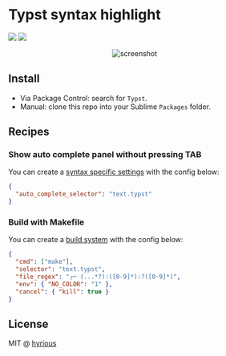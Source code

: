 # Typst syntax highlight

[![](https://img.shields.io/badge/license-MIT-brightgreen)](./LICENSE.txt)
[![](https://img.shields.io/badge/Sublime%20Text-4-ff9800)](https://www.sublimetext.com/blog/articles/sublime-text-4)

<p align="center">
  <picture>
    <source media="(prefers-color-scheme: dark)" srcset="https://user-images.githubusercontent.com/8097890/241095831-5f66d097-bb86-44e6-9014-7237cb9f59e4.png">
    <source media="(prefers-color-scheme: light)" srcset="https://user-images.githubusercontent.com/8097890/241097972-48c03f13-3bc8-4095-8533-28de079599fc.png">
    <img alt="screenshot" src="https://user-images.githubusercontent.com/8097890/241095831-5f66d097-bb86-44e6-9014-7237cb9f59e4.png">
  </picture>
</p>

## Install

- Via Package Control: search for `Typst`.
- Manual: clone this repo into your Sublime `Packages` folder.

## Recipes

### Show auto complete panel without pressing TAB

You can create a [syntax specific settings](https://www.sublimetext.com/docs/settings.html#syntax-specific-settings)
with the config below:

```json
{
  "auto_complete_selector": "text.typst"
}
```

### Build with Makefile

You can create a [build system](https://www.sublimetext.com/docs/build_systems.html)
with the config below:

```json
{
  "cmd": ["make"],
  "selector": "text.typst",
  "file_regex": "┌─ (...*?):([0-9]*):?([0-9]*)",
  "env": { "NO_COLOR": "1" },
  "cancel": { "kill": true }
}
```

## License

MIT @ [hyrious](https://github.com/hyrious)
